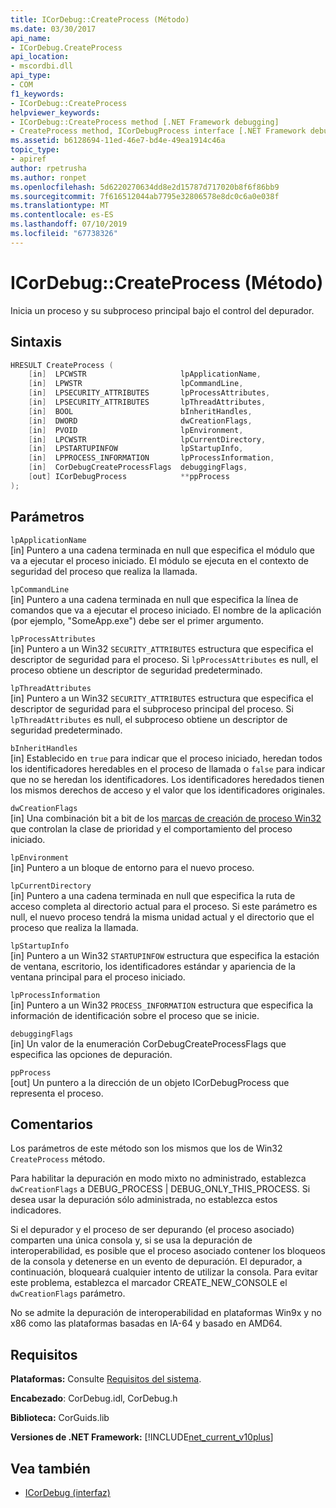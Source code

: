 ```yaml
---
title: ICorDebug::CreateProcess (Método)
ms.date: 03/30/2017
api_name:
- ICorDebug.CreateProcess
api_location:
- mscordbi.dll
api_type:
- COM
f1_keywords:
- ICorDebug::CreateProcess
helpviewer_keywords:
- ICorDebug::CreateProcess method [.NET Framework debugging]
- CreateProcess method, ICorDebugProcess interface [.NET Framework debugging]
ms.assetid: b6128694-11ed-46e7-bd4e-49ea1914c46a
topic_type:
- apiref
author: rpetrusha
ms.author: ronpet
ms.openlocfilehash: 5d6220270634dd8e2d15787d717020b8f6f86bb9
ms.sourcegitcommit: 7f616512044ab7795e32806578e8dc0c6a0e038f
ms.translationtype: MT
ms.contentlocale: es-ES
ms.lasthandoff: 07/10/2019
ms.locfileid: "67738326"
---
```

# <a name="icordebugcreateprocess-method"></a>ICorDebug::CreateProcess (Método)
Inicia un proceso y su subproceso principal bajo el control del depurador.  
  
## <a name="syntax"></a>Sintaxis  
  
```cpp  
HRESULT CreateProcess (  
    [in]  LPCWSTR                     lpApplicationName,  
    [in]  LPWSTR                      lpCommandLine,  
    [in]  LPSECURITY_ATTRIBUTES       lpProcessAttributes,  
    [in]  LPSECURITY_ATTRIBUTES       lpThreadAttributes,  
    [in]  BOOL                        bInheritHandles,  
    [in]  DWORD                       dwCreationFlags,  
    [in]  PVOID                       lpEnvironment,  
    [in]  LPCWSTR                     lpCurrentDirectory,  
    [in]  LPSTARTUPINFOW              lpStartupInfo,  
    [in]  LPPROCESS_INFORMATION       lpProcessInformation,  
    [in]  CorDebugCreateProcessFlags  debuggingFlags,  
    [out] ICorDebugProcess            **ppProcess  
);  
```  
  
## <a name="parameters"></a>Parámetros  
 `lpApplicationName`  
 [in] Puntero a una cadena terminada en null que especifica el módulo que va a ejecutar el proceso iniciado. El módulo se ejecuta en el contexto de seguridad del proceso que realiza la llamada.  
  
 `lpCommandLine`  
 [in] Puntero a una cadena terminada en null que especifica la línea de comandos que va a ejecutar el proceso iniciado. El nombre de la aplicación (por ejemplo, "SomeApp.exe") debe ser el primer argumento.  
  
 `lpProcessAttributes`  
 [in] Puntero a un Win32 `SECURITY_ATTRIBUTES` estructura que especifica el descriptor de seguridad para el proceso. Si `lpProcessAttributes` es null, el proceso obtiene un descriptor de seguridad predeterminado.  
  
 `lpThreadAttributes`  
 [in] Puntero a un Win32 `SECURITY_ATTRIBUTES` estructura que especifica el descriptor de seguridad para el subproceso principal del proceso. Si `lpThreadAttributes` es null, el subproceso obtiene un descriptor de seguridad predeterminado.  
  
 `bInheritHandles`  
 [in] Establecido en `true` para indicar que el proceso iniciado, heredan todos los identificadores heredables en el proceso de llamada o `false` para indicar que no se heredan los identificadores. Los identificadores heredados tienen los mismos derechos de acceso y el valor que los identificadores originales.  
  
 `dwCreationFlags`  
 [in] Una combinación bit a bit de los [marcas de creación de proceso Win32](https://go.microsoft.com/fwlink/?linkid=69981) que controlan la clase de prioridad y el comportamiento del proceso iniciado.  
  
 `lpEnvironment`  
 [in] Puntero a un bloque de entorno para el nuevo proceso.  
  
 `lpCurrentDirectory`  
 [in] Puntero a una cadena terminada en null que especifica la ruta de acceso completa al directorio actual para el proceso. Si este parámetro es null, el nuevo proceso tendrá la misma unidad actual y el directorio que el proceso que realiza la llamada.  
  
 `lpStartupInfo`  
 [in] Puntero a un Win32 `STARTUPINFOW` estructura que especifica la estación de ventana, escritorio, los identificadores estándar y apariencia de la ventana principal para el proceso iniciado.  
  
 `lpProcessInformation`  
 [in] Puntero a un Win32 `PROCESS_INFORMATION` estructura que especifica la información de identificación sobre el proceso que se inicie.  
  
 `debuggingFlags`  
 [in] Un valor de la enumeración CorDebugCreateProcessFlags que especifica las opciones de depuración.  
  
 `ppProcess`  
 [out] Un puntero a la dirección de un objeto ICorDebugProcess que representa el proceso.  
  
## <a name="remarks"></a>Comentarios  
 Los parámetros de este método son los mismos que los de Win32 `CreateProcess` método.  
  
 Para habilitar la depuración en modo mixto no administrado, establezca `dwCreationFlags` a DEBUG_PROCESS &#124; DEBUG_ONLY_THIS_PROCESS. Si desea usar la depuración sólo administrada, no establezca estos indicadores.  
  
 Si el depurador y el proceso de ser depurando (el proceso asociado) comparten una única consola y, si se usa la depuración de interoperabilidad, es posible que el proceso asociado contener los bloqueos de la consola y detenerse en un evento de depuración. El depurador, a continuación, bloqueará cualquier intento de utilizar la consola. Para evitar este problema, establezca el marcador CREATE_NEW_CONSOLE el `dwCreationFlags` parámetro.  
  
 No se admite la depuración de interoperabilidad en plataformas Win9x y no x86 como las plataformas basadas en IA-64 y basado en AMD64.  
  
## <a name="requirements"></a>Requisitos  
 **Plataformas:** Consulte [Requisitos del sistema](../../../../docs/framework/get-started/system-requirements.md).  
  
 **Encabezado**: CorDebug.idl, CorDebug.h  
  
 **Biblioteca:** CorGuids.lib  
  
 **Versiones de .NET Framework:** [!INCLUDE[net_current_v10plus](../../../../includes/net-current-v10plus-md.md)]  
  
## <a name="see-also"></a>Vea también

- [ICorDebug (interfaz)](../../../../docs/framework/unmanaged-api/debugging/icordebug-interface.md)
